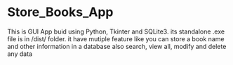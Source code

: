 # Store_Books_App
This is GUI App buid using Python, Tkinter and SQLite3. its standalone .exe file is in /dist/ folder. it have mutiple feature like you can store a book name and other information in a database also search, view all, modify and delete any data
